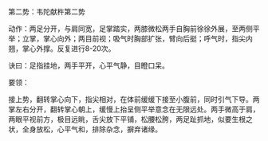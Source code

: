 第二势：韦陀献杵第二势

动作：两足分开，与肩同宽，足掌踏实，两膝微松两手自胸前徐徐外展，至两侧平举；立掌，掌心向外；两目前视；吸气时胸部扩张，臂向后挺；呼气时，指尖内翘，掌心外撑。反复进行8-20次。

诀曰：足指挂地，两手平开，心平气静，目瞪口呆。

要领：

接上势，翻转掌心向下，指尖相对，在体前缓缓下接至小腹前，同时引气下导。两掌左右分开，翻转掌心朝上，缓慢上抬呈侧平举意念在无限远处。两手微高于肩，两眼平视前方，极目远眺，舌尖放下平铺，松腰松胯，两足趾抓地，似要生根之状，全身放松，心平气和，排除杂念，摒弃诸缘。

